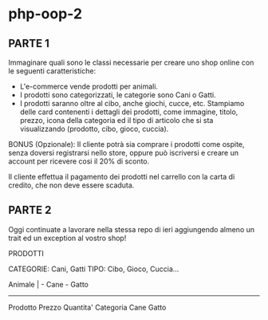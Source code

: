 # php-oop-2

## PARTE 1
Immaginare quali sono le classi necessarie per creare uno shop online con le seguenti caratteristiche:

- L'e-commerce vende prodotti per animali.
- I prodotti sono categorizzati, le categorie sono Cani o Gatti.
- I prodotti saranno oltre al cibo, anche giochi, cucce, etc.
Stampiamo delle card contenenti i dettagli dei prodotti, come immagine, titolo, prezzo, icona della categoria ed il tipo di articolo che si sta visualizzando (prodotto, cibo, gioco, cuccia).

BONUS (Opzionale):
Il cliente potrà sia comprare i prodotti come ospite, senza doversi registrarsi nello store, oppure può iscriversi e creare un account per ricevere cosi il 20% di sconto.

Il cliente effettua il pagamento dei prodotti nel carrello con la carta di credito, che non deve essere scaduta.

## PARTE 2
Oggi continuate a lavorare nella stessa repo di ieri aggiungendo almeno un trait ed un exception al vostro shop!


PRODOTTI

CATEGORIE: Cani, Gatti
TIPO: Cibo, Gioco, Cuccia...

Animale
|
    - Cane
    - Gatto

-------
Prodotto
    Prezzo
    Quantita'
    Categoria
        Cane
        Gatto
    